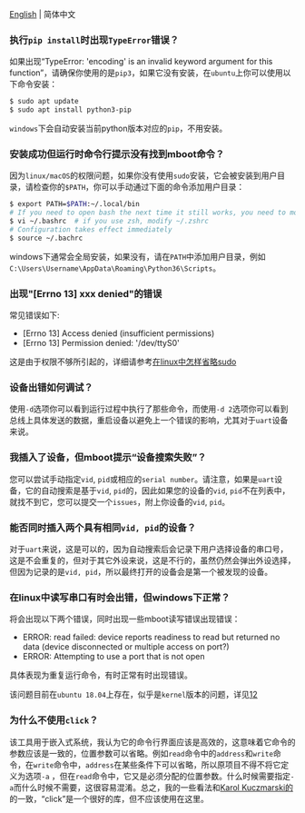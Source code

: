 [English](usage_problem.md) | 简体中文

### 执行`pip install`时出现`TypeError`错误？

如果出现“TypeError: 'encoding' is an invalid keyword argument for this function”，请确保你使用的是`pip3`，如果它没有安装，在`ubuntu`上你可以使用以下命令安装：

```sh
$ sudo apt update
$ sudo apt install python3-pip
```

`windows`下会自动安装当前python版本对应的`pip`，不用安装。

### 安装成功但运行时命令行提示没有找到mboot命令？

因为`linux/macOS`的权限问题，如果你没有使用`sudo`安装，它会被安装到用户目录，请检查你的`$PATH`，你可以手动通过下面的命令添加用户目录：

```sh
$ export PATH=$PATH:~/.local/bin
# If you need to open bash the next time it still works, you need to modify ~/.bashrc and add the above command at the end.
$ vi ~/.bashrc  # if you use zsh, modify ~/.zshrc
# Configuration takes effect immediately
$ source ~/.bachrc
```
windows下通常会全局安装，如果没有，请在`PATH`中添加用户目录，例如`C:\Users\Username\AppData\Roaming\Python36\Scripts`。

### 出现"[Errno 13] xxx denied"的错误

常见错误如下:

* [Errno 13] Access denied (insufficient permissions)
* [Errno 13] Permission denied: '/dev/ttyS0'

这是由于权限不够所引起的，详细请参考[在linux中怎样省略sudo](how_to_omit_the_sudo_prefix_in_linux.zh-CN.md)

### 设备出错如何调试？

使用`-d`选项你可以看到运行过程中执行了那些命令，而使用`-d 2`选项你可以看到总线上具体发送的数据，重启设备以避免上一个错误的影响，尤其对于`uart`设备来说。 

### 我插入了设备，但mboot提示“设备搜索失败”？

您可以尝试手动指定`vid`, `pid`或相应的`serial number`。请注意，如果是`uart`设备，它的自动搜索是基于`vid`, `pid`的，因此如果您的设备的`vid`, `pid`不在列表中，就找不到它，您可以提交一个`issues`，附上你设备的`vid`, `pid`。

### 能否同时插入两个具有相同`vid, pid`的设备？

对于`uart`来说，这是可以的，因为自动搜索后会记录下用户选择设备的串口号，这是不会重复的，但对于其它外设来说，这是不行的，虽然仍然会弹出外设选择，但因为记录的是`vid, pid`，所以最终打开的设备会是第一个被发现的设备。

### 在linux中读写串口有时会出错，但windows下正常？

将会出现以下两个错误，同时出现一些mboot读写错误出现错误：

* ERROR: read failed: device reports readiness to read but returned no data (device disconnected or multiple access on port?)
* ERROR: Attempting to use a port that is not open

具体表现为重复运行命令，有时正常有时出现错误。

该问题目前在`ubuntu 18.04`上存在，似乎是`kernel`版本的问题，详见[1](https://bugs.launchpad.net/ubuntu/+source/linux-lts-trusty/+bug/1501345)[2](https://bugs.launchpad.net/ubuntu/+source/python2.7/+bug/1501240)

### 为什么不使用`click`？

该工具用于嵌入式系统，我认为它的命令行界面应该是高效的，这意味着它命令的参数应该是一致的，位置参数可以省略。例如`read`命令中的`address`和`write`命令，在`write`命令中，`address`在某些条件下可以省略，所以原项目不得不将它定义为选项`-a` ，但在`read`命令中，它又是必须分配的位置参数。什么时候需要指定`-a`而什么时候不需要，这很容易混淆。总之，我的一些看法和[Karol Kuczmarski的][1]的一致，“click”是一个很好的库，但不应该使用在这里。

[1]:http://xion.io/post/programming/python-dont-use-click.html
